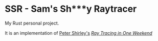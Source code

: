 # SSR - Sam's Sh\*\*\*y Raytracer

My Rust personal project.

It is an implementation of [Peter Shirley's](https://github.com/petershirley) *[Ray Tracing in One Weekend](https://raytracing.github.io/books/RayTracingInOneWeekend.html)*
